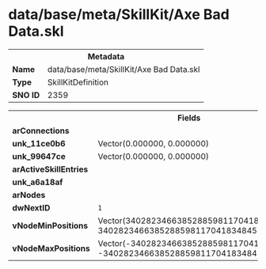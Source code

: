 <h1>data/base/meta/SkillKit/Axe Bad Data.skl</h1><table><tr><th colspan="100%">Metadata</th></tr><tr><td><b>Name</b></td><td>data/base/meta/SkillKit/Axe Bad Data.skl</td></tr><tr><td><b>Type</b></td><td>SkillKitDefinition</td></tr><tr><td><b>SNO ID</b></td><td>2359</td></tr></table>

<table><tr><th colspan="100%">Fields</th></tr><tr><td><b>arConnections</b></td><td></td></tr><tr><td><b>unk_11ce0b6</b></td><td>Vector(0.000000, 0.000000)</td></tr><tr><td><b>unk_99647ce</b></td><td>Vector(0.000000, 0.000000)</td></tr><tr><td><b>arActiveSkillEntries</b></td><td></td></tr><tr><td><b>unk_a6a18af</b></td><td></td></tr><tr><td><b>arNodes</b></td><td></td></tr><tr><td><b>dwNextID</b></td><td><code>1</code></td></tr><tr><td><b>vNodeMinPositions</b></td><td>Vector(340282346638528859811704183484516925440.000000, 340282346638528859811704183484516925440.000000)</td></tr><tr><td><b>vNodeMaxPositions</b></td><td>Vector(-340282346638528859811704183484516925440.000000, -340282346638528859811704183484516925440.000000)</td></tr></table>


